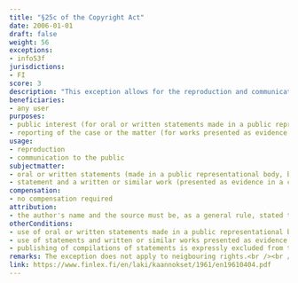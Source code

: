 ```yaml
---
title: "§25c of the Copyright Act"
date: 2006-01-01
draft: false
weight: 56
exceptions:
- info53f
jurisdictions:
- FI
score: 3
description: "This exception allows for the reproduction and communication to the public of oral or written statements made in a public representational body, before an authority or at a public consultation on a matter of public interest may be. It also allows for the reproduction and communication to the public of statements and written or similar works presented as evidence in a case or in a matter as long as they are used in the reporting of the case or matter and only to the extent necessary for the purposes of such reporting. Publishing of compilations of these statements is expressly excluded from the scope of the exception." 
beneficiaries:
- any user
purposes: 
- public interest (for oral or written statements made in a public representational body, before an authority or at a public consultation)
- reporting of the case or the matter (for works presented as evidence in a case or in a matter)
usage:
- reproduction 
- communication to the public
subjectmatter:
- oral or written statements (made in a public representational body, before an authority or at a public consultation on a matter of public interest)
- statement and a written or similar work (presented as evidence in a case or in a matter)
compensation:
- no compensation required
attribution: 
- the author's name and the source must be, as a general rule, stated to the extent and in the manner required by proper usage
otherConditions: 
- use of oral or written statements made in a public representational body, before an authority or at a public consultation must be related to a matter of public interest 
- use of statements and written or similar works presented as evidence in a case or in a matter must be limited to the extent necessary for the purposes of reporting
- publishing of compilations of statements is expressly excluded from the scope of the exception
remarks: The exception does not apply to neigbouring rights.<br /><br />Art. 11(2) requires that when a work is used publicly under an exception, the author's name and the source must be, as a general rule, stated to the extent and in the manner required by proper usage. It also requires that the work must not be altered more than necessary for the intended use."
link: https://www.finlex.fi/en/laki/kaannokset/1961/en19610404.pdf
---
```

